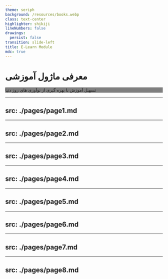```yaml
---
theme: seriph
background: /resources/books.webp
class: text-center
highlighter: shikiji
lineNumbers: false
drawings:
  persist: false
transition: slide-left
title: E-Learn Module
mdc: true
---
```


# معرفی ماژول آموزشی

<div class="flex flex-row justify-center items-center">
<p class="w-fit p-2 rounded-[8px]" style="background: rgba(0,0,0,0.5)">
تسهیل آموزش با بهره گیری از نوآوری های روز دنیا
</p>
</div>

---
src: ./pages/page1.md
---

---
src: ./pages/page2.md
---

---
src: ./pages/page3.md
---

---
src: ./pages/page4.md
---

---
src: ./pages/page5.md
---

---
src: ./pages/page6.md
---

---
src: ./pages/page7.md
---

---
src: ./pages/page8.md
---